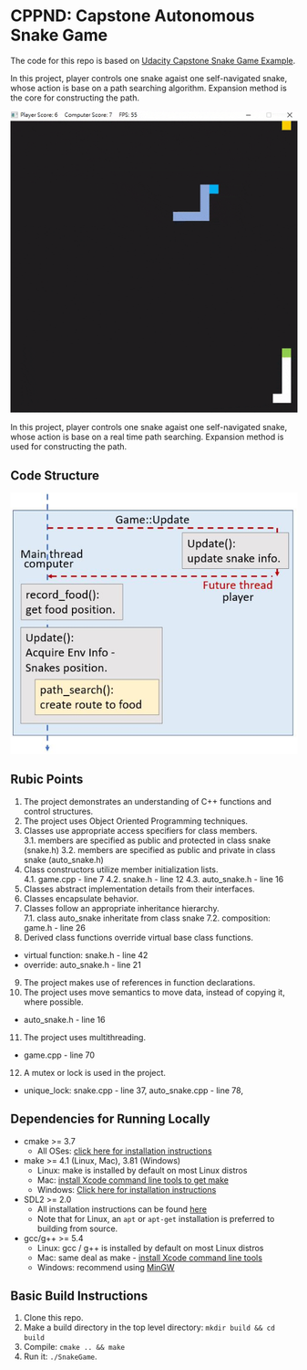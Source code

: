 # CPPND: Capstone Autonomous Snake Game 

The code for this repo is based on [Udacity Capstone Snake Game Example](https://github.com/udacity/CppND-Capstone-Snake-Game).

In this project, player controls one snake agaist one self-navigated snake, whose action is base on a path searching algorithm. Expansion method is the core for constructing the path.

<img src="Capstone_2.gif"/>

In this project, player controls one snake agaist one self-navigated snake, whose action is base on a real time path searching. Expansion method is used for constructing the path.  

## Code Structure
<img src="Code_structure.JPG"/>

## Rubic Points

1. The project demonstrates an understanding of C++ functions and control structures.  
2. The project uses Object Oriented Programming techniques.  
3. Classes use appropriate access specifiers for class members.  
3.1. members are specified as public and protected in class snake (snake.h)
3.2. members are specified as public and private in class snake (auto_snake.h)
4. Class constructors utilize member initialization lists.  
4.1. game.cpp - line 7
4.2. snake.h - line 12
4.3. auto_snake.h - line 16  
5. Classes abstract implementation details from their interfaces.  
6. Classes encapsulate behavior.  
7. Classes follow an appropriate inheritance hierarchy.  
7.1. class auto_snake inheritate from class snake
7.2. composition: game.h - line 26
8. Derived class functions override virtual base class functions.  
  * virtual function: snake.h - line 42
  * override: auto_snake.h - line 21
9. The project makes use of references in function declarations.<br>
10. The project uses move semantics to move data, instead of copying it, where possible.  
  * auto_snake.h - line 16
11. The project uses multithreading.  
  * game.cpp - line 70  
12. A mutex or lock is used in the project.  
  * unique_lock: snake.cpp - line 37, auto_snake.cpp - line 78, 

  



## Dependencies for Running Locally
* cmake >= 3.7
  * All OSes: [click here for installation instructions](https://cmake.org/install/)
* make >= 4.1 (Linux, Mac), 3.81 (Windows)
  * Linux: make is installed by default on most Linux distros
  * Mac: [install Xcode command line tools to get make](https://developer.apple.com/xcode/features/)
  * Windows: [Click here for installation instructions](http://gnuwin32.sourceforge.net/packages/make.htm)
* SDL2 >= 2.0
  * All installation instructions can be found [here](https://wiki.libsdl.org/Installation)
  * Note that for Linux, an `apt` or `apt-get` installation is preferred to building from source.
* gcc/g++ >= 5.4
  * Linux: gcc / g++ is installed by default on most Linux distros
  * Mac: same deal as make - [install Xcode command line tools](https://developer.apple.com/xcode/features/)
  * Windows: recommend using [MinGW](http://www.mingw.org/)

## Basic Build Instructions

1. Clone this repo.
2. Make a build directory in the top level directory: `mkdir build && cd build`
3. Compile: `cmake .. && make`
4. Run it: `./SnakeGame`.